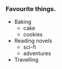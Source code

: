### Favourite things.
* Baking
  * cake
  * cookies
* Reading novels
  * sci-fi
  * adventures
* Travelling
